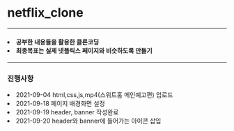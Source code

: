# netflix_clone 
<hr/>
<h4>
<li>공부한 내용들을 활용한 클론코딩</li>
<li>최종목표는 실제 넷플릭스 페이지와 비슷하도록 만들기</li>
</h4>
<hr/>
<h3>진행사항</h3>
<li> 2021-09-04 html,css,js,mp4(스위트홈 메인예고편) 업로드 </li>
<li> 2021-09-18 페이지 배경화면 설정</li>
<li> 2021-09-19 header, banner 작성완료</li>
<li> 2021-09-20 header와 banner에 들어가는 아이콘 삽입</li>